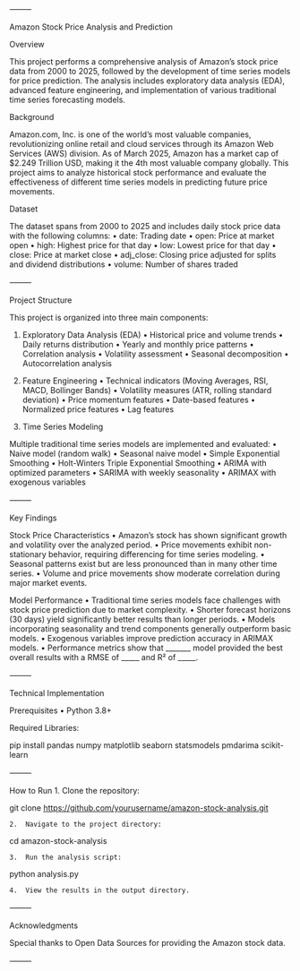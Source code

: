 

⸻

Amazon Stock Price Analysis and Prediction

Overview

This project performs a comprehensive analysis of Amazon’s stock price data from 2000 to 2025, followed by the development of time series models for price prediction. The analysis includes exploratory data analysis (EDA), advanced feature engineering, and implementation of various traditional time series forecasting models.

Background

Amazon.com, Inc. is one of the world’s most valuable companies, revolutionizing online retail and cloud services through its Amazon Web Services (AWS) division. As of March 2025, Amazon has a market cap of $2.249 Trillion USD, making it the 4th most valuable company globally. This project aims to analyze historical stock performance and evaluate the effectiveness of different time series models in predicting future price movements.

Dataset

The dataset spans from 2000 to 2025 and includes daily stock price data with the following columns:
	•	date: Trading date
	•	open: Price at market open
	•	high: Highest price for that day
	•	low: Lowest price for that day
	•	close: Price at market close
	•	adj_close: Closing price adjusted for splits and dividend distributions
	•	volume: Number of shares traded

⸻

Project Structure

This project is organized into three main components:

1. Exploratory Data Analysis (EDA)
	•	Historical price and volume trends
	•	Daily returns distribution
	•	Yearly and monthly price patterns
	•	Correlation analysis
	•	Volatility assessment
	•	Seasonal decomposition
	•	Autocorrelation analysis

2. Feature Engineering
	•	Technical indicators (Moving Averages, RSI, MACD, Bollinger Bands)
	•	Volatility measures (ATR, rolling standard deviation)
	•	Price momentum features
	•	Date-based features
	•	Normalized price features
	•	Lag features

3. Time Series Modeling

Multiple traditional time series models are implemented and evaluated:
	•	Naive model (random walk)
	•	Seasonal naive model
	•	Simple Exponential Smoothing
	•	Holt-Winters Triple Exponential Smoothing
	•	ARIMA with optimized parameters
	•	SARIMA with weekly seasonality
	•	ARIMAX with exogenous variables

⸻

Key Findings

Stock Price Characteristics
	•	Amazon’s stock has shown significant growth and volatility over the analyzed period.
	•	Price movements exhibit non-stationary behavior, requiring differencing for time series modeling.
	•	Seasonal patterns exist but are less pronounced than in many other time series.
	•	Volume and price movements show moderate correlation during major market events.

Model Performance
	•	Traditional time series models face challenges with stock price prediction due to market complexity.
	•	Shorter forecast horizons (30 days) yield significantly better results than longer periods.
	•	Models incorporating seasonality and trend components generally outperform basic models.
	•	Exogenous variables improve prediction accuracy in ARIMAX models.
	•	Performance metrics show that _______ model provided the best overall results with a RMSE of _____ and R² of _____.

⸻

Technical Implementation

Prerequisites
	•	Python 3.8+

Required Libraries:

pip install pandas numpy matplotlib seaborn statsmodels pmdarima scikit-learn



⸻

How to Run
	1.	Clone the repository:

git clone https://github.com/yourusername/amazon-stock-analysis.git


	2.	Navigate to the project directory:

cd amazon-stock-analysis


	3.	Run the analysis script:

python analysis.py


	4.	View the results in the output directory.

⸻

Acknowledgments

Special thanks to Open Data Sources for providing the Amazon stock data.

⸻

